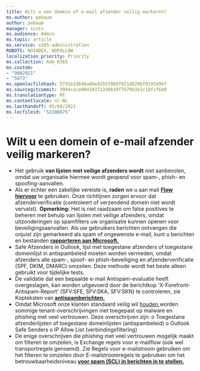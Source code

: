 ```yaml
---
title: Wilt u een domein of e-mail afzender veilig markeren?
ms.author: pebaum
author: pebaum
manager: scotv
ms.audience: Admin
ms.topic: article
ms.service: o365-administration
ROBOTS: NOINDEX, NOFOLLOW
localization_priority: Priority
ms.collection: Adm_O365
ms.custom:
- "9002921"
- "5673"
ms.openlocfilehash: 57d1e2d696a8be42b5f868f021d829bf019349bf
ms.sourcegitcommit: 3994cece80410371330b39f7b79b1b1c1bfcf648
ms.translationtype: MT
ms.contentlocale: nl-NL
ms.lasthandoff: 05/08/2021
ms.locfileid: "52286675"
---
```

# <a name="need-to-mark-a-domain-or-email-sender-safe"></a>Wilt u een domein of e-mail afzender veilig markeren?

- Het gebruik **van lijsten met veilige afzenders wordt** niet aanbevolen, omdat uw organisatie hiermee wordt geopend voor spam-, phish- en spoofing-aanvallen.
- Als er echter een zakelijke vereiste is, **raden** we u aan mail **[Flow hiervoor](https://docs.microsoft.com/microsoft-365/security/office-365-security/create-safe-sender-lists-in-office-365?view=o365-worldwide#recommended-use-mail-flow-rules)** te gebruiken. Onze richtlijnen zorgen ervoor dat afzenderverificatie (controleert of verzendend domein niet wordt vervalst). **Opmerking:** Het is niet raadzaam om false positives te beheren met behulp van lijsten met veilige afzenders, omdat uitzonderingen op spamfilters uw organisatie kunnen openen voor beveiligingsaanvallen. Als uw gebruikers berichten ontvangen die onjuist zijn gemarkeerd als spam of ongewenste e-mail, kunt u berichten en bestanden **[rapporteren aan Microsoft.](https://protection.office.com/reportsubmission)**
- Safe Afzenders in Outlook, lijst met toegestane afzenders of  toegestane domeinlijst in antispambeleid moeten worden vermeden, omdat afzenders alle spam-, spoof- en phish-beveiliging en afzenderverificatie (SPF, DKIM, DMARC) omzeilen. Deze methode wordt het beste alleen gebruikt voor tijdelijke tests.
- De validatie dat een bepaalde e-mail Antispam-evaluatie heeft overgeslagen, kan worden uitgevoerd door de berichtkop 'X-Forefront-Antispam-Report' (SFV:SFE, SFV:SKA, SFV:SKN) te controleren, zie Kopteksten van **[antispamberichten.](https://docs.microsoft.com/microsoft-365/security/office-365-security/anti-spam-message-headers)**
- Omdat Microsoft onze klanten standaard veilig wil [houden,](https://docs.microsoft.com/microsoft-365/security/office-365-security/secure-by-default#exceptions)worden sommige tenant-overschrijvingen niet toegepast op malware en phishing met veel vertrouwen. Deze overschrijven zijn: o Toegestane afzenderlijsten of toegestane domeinlijsten (antispambeleid) o Outlook Safe Senders o IP Allow List (verbindingsfiltering) 
- De enige overschrijven die phishing met veel vertrouwen mogelijk maakt om filteren te omzeilen, is Exchange regels voor e-mailflow (ook wel transportregels genoemd). Zie Regels voor e-mailstroom gebruiken om het filteren te omzeilen door E-mailstroomregels te gebruiken om het betrouwbaarheidsniveau **[voor spam (SCL) in berichten in te stellen.](https://docs.microsoft.com/microsoft-365/security/office-365-security/use-mail-flow-rules-to-set-the-spam-confidence-level-scl-in-messages)**